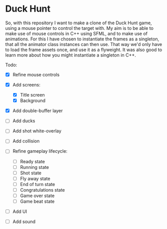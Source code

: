 # Duck Hunt

So, with this repository I want to make a clone of the Duck Hunt game, using a mouse pointer to control the target with. My aim is to be able to make use of mouse controls in C++ using SFML, and to make use of animations. For this I have chosen to instantiate the frames as a singleton, that all the animator class instances can then use. That way we'd only have to load the frame assets once, and use it as a flyweight. It was also good to learn more about how you might instantiate a singleton in C++.

Todo:
- [x] Refine mouse controls
- [x] Add screens:
    - [x] Title screen
    - [x] Background
- [x] Add double-buffer layer
- [ ] Add ducks
- [ ] Add shot white-overlay
- [ ] Add collision
- [ ] Refine gameplay lifecycle:
    - [ ] Ready state
    - [ ] Running state
    - [ ] Shot state
    - [ ] Fly away state
    - [ ] End of turn state
    - [ ] Congratulations state
    - [ ] Game over state
    - [ ] Game beat state
- [ ] Add UI
- [ ] Add sound


